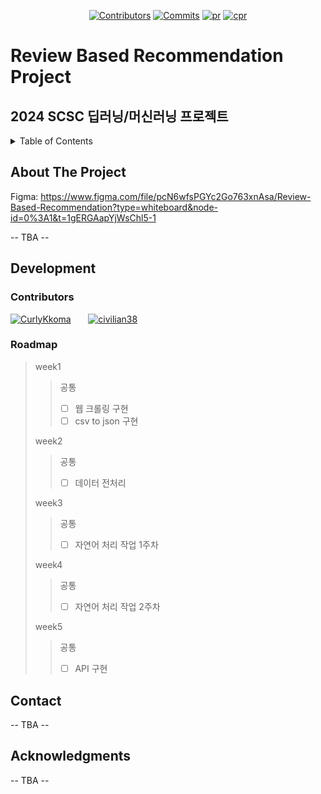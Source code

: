 <a name="review-based-recommendation-top"></a>

<div align="center">

[![Contributors][contributors-shield]][contributors-url]
[![Commits][commits-shield]][commits-url]
[![pr][pr-shield]][pr-url]
[![cpr][cpr-shield]][cpr-url]

</div>


# Review Based Recommendation Project
## 2024 SCSC 딥러닝/머신러닝 프로젝트

<!-- TABLE OF CONTENTS -->
<details>
  <summary>Table of Contents</summary>
  <ol>
    <li>
      <a href="#about-the-project">About The Project</a>
      </ul>
    </li>
    <li>
      <a href="#Development">Development</a>
      <ul>
        <li><a href="#Contributors">Contributors</a></li>
        <li><a href="#Roadmap">Roadmap</a></li>
      </ul>
    </li>
    <li><a href="#contact">Contact</a></li>
    <li><a href="#acknowledgments">Acknowledgments</a></li>
  </ol>
</details>

<!-- ABOUT THE PROJECT -->
## About The Project

Figma: https://www.figma.com/file/pcN6wfsPGYc2Go763xnAsa/Review-Based-Recommendation?type=whiteboard&node-id=0%3A1&t=1gERGAapYjWsChl5-1

-- TBA --

<!-- Development -->
## Development

<!-- Contributors -->
### Contributors

[![CurlyKkoma][CurlyKkoma-shield]][CurlyKkoma-url]  &nbsp; &nbsp; &nbsp;
[![civilian38][civilian38-shield]][civilian38-url]  &nbsp; &nbsp; &nbsp;


<!-- ROADMAP -->
### Roadmap
> week1
> >공통
> > - [ ] 웹 크롤링 구현
> > - [ ] csv to json 구현
>
> week2
> > 공통
> >  - [ ] 데이터 전처리
> 
> week3
> > 공통
> > - [ ] 자연어 처리 작업 1주차
> 
> week4
> > 공통
> > - [ ] 자연어 처리 작업 2주차
> 
> week5
> > 공통
> > - [ ] API 구현


<!-- CONTACT -->
## Contact
-- TBA --

<!-- ACKNOWLEDGMENTS -->
## Acknowledgments
-- TBA --

<!-- MARKDOWN LINKS & IMAGES -->
<!-- https://www.markdownguide.org/basic-syntax/#reference-style-links -->
[contributors-shield]: https://img.shields.io/github/contributors/civilian38/review-based-recommendation.svg?style=flat&color=%234169E1&link=https%3A%2F%2Fgithub.com%2Fcivilian38%2Freview-based-recommendation%2Fgraphs%2Fcontributors
[contributors-url]: https://github.com/civilian38/review-based-recommendation/graphs/contributors
[commits-shield]: https://img.shields.io/github/commit-activity/t/civilian38/review-based-recommendation?style=flat&color=%23FA8072&link=https%3A%2F%2Fgithub.com%2Fcivilian38%2Freview-based-recommendation%2Fcommits%2Fmain%2F
[commits-url]: https://github.com/civilian38/review-based-recommendation/commits/main/
[pr-shield]: https://img.shields.io/github/issues-pr/civilian38/review-based-recommendation?style=flat&link=https%3A%2F%2Fgithub.com%2Fcivilian38%2Freview-based-recommendation%2Fpulls
[pr-url]: https://github.com/civilian38/review-based-recommendation/pulls
[cpr-shield]: https://img.shields.io/github/issues-pr-closed/civilian38/review-based-recommendation?style=flat&color=%23FFFF00&link=https%3A%2F%2Fgithub.com%2Fcivilian38%2Freview-based-recommendation%2Fpulls
[cpr-url]: https://github.com/civilian38/review-based-recommendation/pulls
[CurlyKkoma-shield]: https://img.shields.io/badge/%EA%B9%80%EB%8F%84%EC%9C%A4-CurlyKkoma-orange?style=plastic&color=%23008B8B&link=https://github.com/CurlyKkoma
[CurlyKkoma-url]: https://github.com/CurlyKkoma
[civilian38-shield]: https://img.shields.io/badge/%EC%9D%B4%EA%B7%9C%EC%9B%90-civilian38-orange?style=plastic&color=%23008B8B&link=https%3A%2F%2Fgithub.com%2Fcivilian38
[civilian38-url]: https://github.com/civilian38